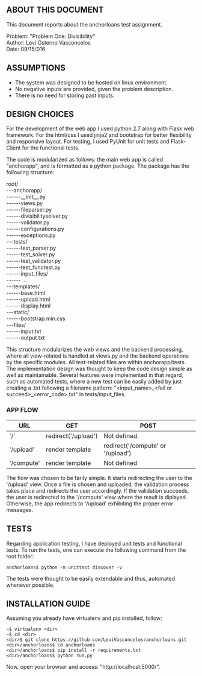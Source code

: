 


## ABOUT THIS DOCUMENT 

This document reports about the anchorloans test assignment.

Problem: "Problem One: Divisibility"  
Author: Levi Osterno Vasconcelos  
Date: 09/15/016  


## ASSUMPTIONS

* The system was designed to be hosted on linux environment. 
* No negative inputs are provided, given the problem description. 
* There is no need for storing past inputs.

## DESIGN CHOICES

For the development of the web app I used python 2.7 along with Flask web framework. For the html/css I used jinja2 and bootstrap for better flexibility and responsive layout. For testing, I used PyUnit for unit tests and Flask-Client for the functional tests.

The code is modularized as follows: the main web app is called "anchorapp", and is formatted as a python package. The
package has the following structure:

root/  
---anchorapp/  
------\_\_init\_\_.py  
------views.py  
------fileparser.py   
------divisibilitysolver.py  
------validator.py  
------configurations.py  
------exceptions.py  
---tests/  
------test_parser.py    
------test_solver.py  
------test_validator.py  
------test_functest.py  
------input_files/  
------ ...  
---templates/  
------base.html  
------upload.html  
------display.html  
---static/  
------bootstrap.min.css  
---files/  
------input.txt  
------output.txt  

This structure modularizes the web views and the backend processing, where all view-related is handled at views.py and the backend operations by the specific modules. All test-related files are within anchorapp/tests. The implementation design was thought to keep the code design simple as well as maintainable. Several features were implemented in that regard, such as automated tests, where a new test can be easily added by just creating a .txt following a filename pattern: "\<input_name\>\_\<fail or succeed\>\_\<error_code\>.txt" in tests/input_files.

### APP FLOW

URL | GET | POST
--- | --- | -----
'/' | redirect('/upload') | Not defined.
'/upload' | render template | redirect('/compute' or '/upload')
'/compute' | render template | Not defined


The flow was chosen to be farily simple. It starts redirecting the user to the '/upload' view. Once a file is chosen and uploaded, the validation process takes place and redirects the user accordingly. If the validation succeeds, the user is redirected to the '/compute' view where the result is diplayed. Otherwise, the app redirects to '/upload' exhibiting the proper error messages.

## TESTS 

Regarding application testing, I have deployed unit tests and functional tests. To
run the tests, one can execute the following command from the root folder:
```
anchorloans$ python -m unittest discover -v
```
The tests were thought to be easily extendable and thus, automated whenever possible.

## INSTALLATION GUIDE 

Assuming you already have virtualenv and pip installed, follow:
```
~$ virtualenv <dir>  
~$ cd <dir>  
<dir>$ git clone https://github.com/LeviVasconcelos/anchorloans.git  
<dir>/anchorloans$ cd anchorloans  
<dir>/anchorloans$ pip install -r requirements.txt  
<dir>/anchorloans$ python run.py  
```
Now, open your browser and access: "http://localhost:5000/".

